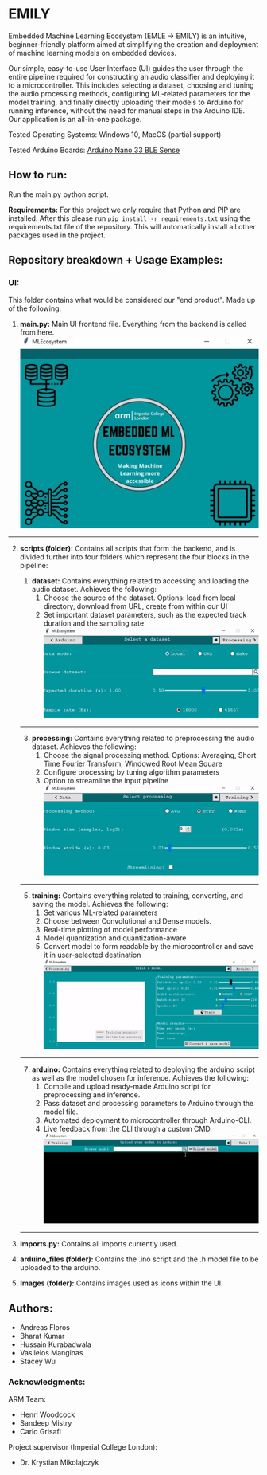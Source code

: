 # EMILY

Embedded Machine Learning Ecosystem (EMLE -> EMILY) is an intuitive, beginner-friendly platform aimed at simplifying the creation and deployment of machine learning models on embedded devices.


Our simple, easy-to-use User Interface (UI) guides the user through the entire pipeline required for constructing an audio classifier and deploying it to a microcontroller. This includes selecting a dataset, choosing and tuning the audio processing methods, configuring ML-related parameters for the model training, and finally directly uploading their models to Arduino for running inference, without the need for manual steps in the Arduino IDE. Our application is an all-in-one package.


Tested Operating Systems: Windows 10, MacOS (partial support)

Tested Arduino Boards: [Arduino Nano 33 BLE Sense](https://store.arduino.cc/arduino-nano-33-ble-sense)


## How to run:
Run the main.py python script.

__Requirements:__ For this project we only require that Python and PIP are installed. After this please run ```pip install -r requirements.txt``` using the requirements.txt file of the repository. This will automatically install all other packages used in the project.

## Repository breakdown + Usage Examples:

### UI: 
This folder contains what would be considered our "end product". Made up of the following:


1. **main.py:** Main UI frontend file. Everything from the backend is called from here.
![home_page_gif](home_page.gif)

---

2. **scripts (folder):** Contains all scripts that form the backend, and is divided further into four folders which represent the four blocks in the pipeline:
      1. **dataset:** Contains everything related to accessing and loading the audio dataset. Achieves the following:
            1. Choose the source of the dataset. Options: load from local directory, download from URL, create from within our UI
            2. Set important dataset parameters, such as the expected track duration and the sampling rate
      ![dataset_page_gif](dataset_page.gif)

      ---

      3. **processing:** Contains everything related to preprocessing the audio dataset. Achieves the following:
            1. Choose the signal processing method. Options: Averaging, Short Time Fourier Transform, Windowed Root Mean Square
            2. Configure processing by tuning algorithm parameters
            3. Option to streamline the input pipeline
      ![processing_page_gif](processing_page.gif)
      
      ---
      
      5. **training:** Contains everything related to training, converting, and saving the model. Achieves the following:
            1. Set various ML-related parameters
            2. Choose between Convolutional and Dense models.
            2. Real-time plotting of model performance
            3. Model quantization and quantization-aware
            5. Convert model to form readable by the microcontroller and save it in user-selected destination
      ![training_page_gif](training_page.gif)
      
      ---
      
      7. **arduino:** Contains everything related to deploying the arduino script as well as the model chosen for inference. Achieves the following:
            1. Compile and upload ready-made Arduino script for preprocessing and inference. 
            2. Pass dataset and processing parameters to Arduino through the model file.
            3. Automated deployment to microcontroller through  Arduino-CLI.
            4. Live feedback from the CLI through a custom CMD.
      ![arduino_page_gif](arduino_page.gif)

      ---

3. **imports.py:** Contains all imports currently used.
4. **arduino_files (folder):** Contains the .ino script and the .h model file to be uploaded to the arduino.
5. **Images (folder):** Contains images used as icons within the UI.


## Authors: 
- Andreas Floros
- Bharat Kumar
- Hussain Kurabadwala
- Vasileios Manginas
- Stacey Wu

### Acknowledgments:
ARM Team:
- Henri Woodcock
- Sandeep Mistry
- Carlo Grisafi

Project supervisor (Imperial College London):
- Dr. Krystian Mikolajczyk
